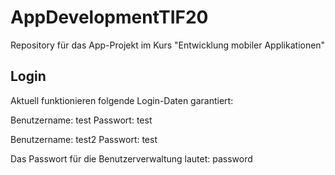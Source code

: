 # AppDevelopmentTIF20
Repository für das App-Projekt im Kurs "Entwicklung mobiler Applikationen"

## Login
Aktuell funktionieren folgende Login-Daten garantiert:

Benutzername:   test
Passwort:       test

Benutzername:   test2
Passwort:       test

Das Passwort für die Benutzerverwaltung lautet: 
password